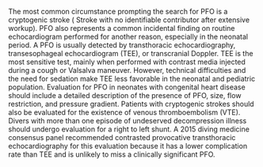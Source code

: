 The most common circumstance prompting the search for PFO is a cryptogenic stroke ( Stroke with no identifiable contributor after extensive workup). PFO also represents a common incidental finding on routine echocardiogram performed for another reason, especially in the neonatal period. A PFO is usually detected by transthoracic echocardiography, transesophageal echocardiogram (TEE), or transcranial Doppler. TEE is the most sensitive test, mainly when performed with contrast media injected during a cough or Valsalva maneuver. However, technical difficulties and the need for sedation make TEE less favorable in the neonatal and pediatric population. Evaluation for PFO in neonates with congenital heart disease should include a detailed description of the presence of PFO, size, flow restriction, and pressure gradient. Patients with cryptogenic strokes should also be evaluated for the existence of venous thromboembolism (VTE). Divers with more than one episode of undeserved decompression illness should undergo evaluation for a right to left shunt. A 2015 diving medicine consensus panel recommended contrasted provocative transthoracic echocardiography for this evaluation because it has a lower complication rate than TEE and is unlikely to miss a clinically significant PFO.